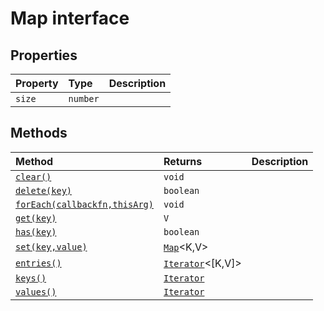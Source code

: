# Map interface










## Properties

| Property	   | Type	| Description|
|:-------------|:-------|:-----------|
|`size`      | `number` |  |




## Methods

| Method	   |  Returns	| Description|
|:-------------|:-------|:-----------|
|[`clear()`](#clear)      | `void` |  |
|[`delete(key)`](#deletekey)      | `boolean` |  |
|[`forEach(callbackfn,thisArg)`](#foreachcallbackfnthisarg)      | `void` |  |
|[`get(key)`](#getkey)      | `V` |  |
|[`has(key)`](#haskey)      | `boolean` |  |
|[`set(key,value)`](#setkeyvalue)      | [`Map`](../es6-collections/map.md)<K,V> |  |
|[`entries()`](#entries)      | [`Iterator`](../es6-collections/iterator.md)<[K,V]> |  |
|[`keys()`](#keys)      | [`Iterator`](../es6-collections/iterator.md)<K> |  |
|[`values()`](#values)      | [`Iterator`](../es6-collections/iterator.md)<V> |  |



